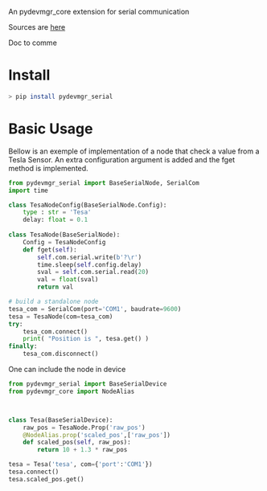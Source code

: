 An pydevmgr_core extension for serial communication 



Sources are [here](https://gitlab.lam.fr/efisoft/pydevmgr_serial) 

Doc to comme


# Install

```bash
> pip install pydevmgr_serial 
```

# Basic Usage

Bellow is an exemple of implementation of a node that check a value from a Tesla Sensor. 
An extra configuration argument is added and the fget method is implemented. 

```python 
from pydevmgr_serial import BaseSerialNode, SerialCom
import time

class TesaNodeConfig(BaseSerialNode.Config):
    type : str = 'Tesa'
    delay: float = 0.1 
    
class TesaNode(BaseSerialNode):
    Config = TesaNodeConfig
    def fget(self):
        self.com.serial.write(b'?\r')
        time.sleep(self.config.delay)
        sval = self.com.serial.read(20)
        val = float(sval)
        return val
```

```python 
# build a standalone node 
tesa_com = SerialCom(port='COM1', baudrate=9600)
tesa = TesaNode(com=tesa_com)
try:
    tesa_com.connect()
    print( "Position is ", tesa.get() )
finally:
    tesa_com.disconnect()
```

One can include the node in device

```python 
from pydevmgr_serial import BaseSerialDevice
from pydevmgr_core import NodeAlias



class Tesa(BaseSerialDevice):    
    raw_pos = TesaNode.Prop('raw_pos')
    @NodeAlias.prop('scaled_pos',['raw_pos'])
    def scaled_pos(self, raw_pos):
        return 10 + 1.3 * raw_pos    
```

```python 
tesa = Tesa('tesa', com={'port':'COM1'})
tesa.connect()
tesa.scaled_pos.get()
```



